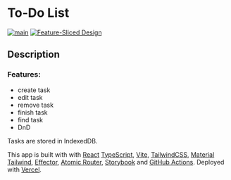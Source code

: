 # To-Do List

[![main](https://github.com/osovv/todo/actions/workflows/ci.yml/badge.svg?branch=main)](https://github.com/osovv/todo/actions)
[![Feature-Sliced Design](https://img.shields.io/badge/architecture-%F0%9F%8D%B0%20feature--sliced-blue)](https://feature-sliced.design/)

## Description

### Features:

- create task
- edit task
- remove task
- finish task
- find task
- DnD

Tasks are stored in IndexedDB.

This app is built with with [React](https://reactjs.org/) [TypeScript](https://www.typescriptlang.org/), [Vite](https://vitejs.dev/), [TailwindCSS](https://tailwindcss.com/), [Material Tailwind](https://www.material-tailwind.com/), [Effector](https://effector.dev), [Atomic Router](https://atomic-router.github.io/), [Storybook](https://storybook.js.org/) and [GitHub Actions](https://docs.github.com/en/actions). Deployed with [Vercel](https://vercel.app).
